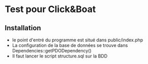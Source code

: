 # Test pour Click&Boat

## Installation
* le point d'entré du programme est situé dans public/index.php
* La configuration de la base de données se trouve dans Dependencies::getPDODependency()
* Il faut lancer le script structure.sql sur la BDD